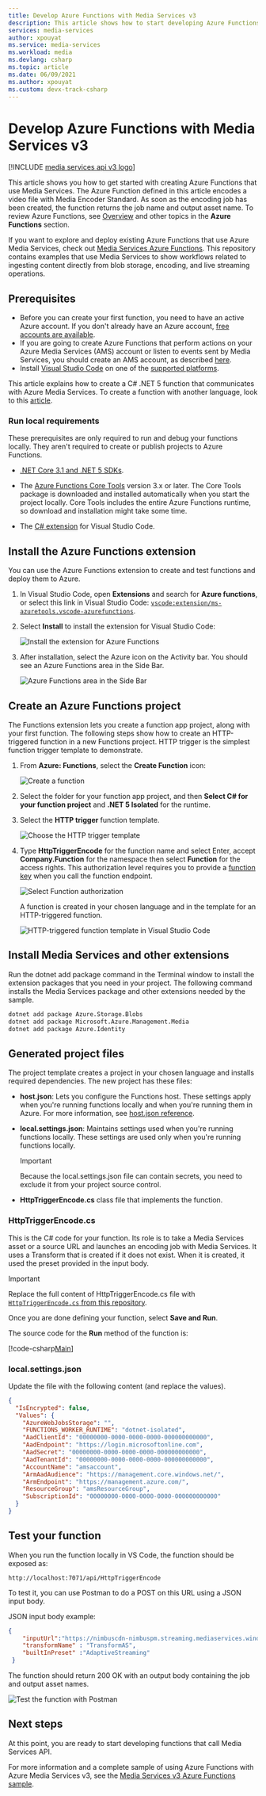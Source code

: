 ```yaml
---
title: Develop Azure Functions with Media Services v3
description: This article shows how to start developing Azure Functions with Media Services v3 using Visual Studio Code.
services: media-services
author: xpouyat
ms.service: media-services
ms.workload: media
ms.devlang: csharp
ms.topic: article
ms.date: 06/09/2021
ms.author: xpouyat
ms.custom: devx-track-csharp
---
```


# Develop Azure Functions with Media Services v3

[!INCLUDE [media services api v3 logo](./includes/v3-hr.md)]

This article shows you how to get started with creating Azure Functions that use Media Services. The Azure Function defined in this article encodes a video file with Media Encoder Standard. As soon as the encoding job has been created, the function returns the job name and output asset name. To review Azure Functions, see [Overview](https://docs.microsoft.com/azure-functions/functions-overview.md) and other topics in the **Azure Functions** section.

If you want to explore and deploy existing Azure Functions that use Azure Media Services, check out [Media Services Azure Functions](https://github.com/Azure-Samples/media-services-v3-dotnet-core-functions-integration). This repository contains examples that use Media Services to show workflows related to ingesting content directly from blob storage, encoding, and live streaming operations.

## Prerequisites

- Before you can create your first function, you need to have an active Azure account. If you don't already have an Azure account, [free accounts are available](https://azure.microsoft.com/free/).
- If you are going to create Azure Functions that perform actions on your Azure Media Services (AMS) account or listen to events sent by Media Services, you should create an AMS account, as described [here](account-create-how-to.md).
- Install [Visual Studio Code](https://code.visualstudio.com/) on one of the [supported platforms](https://code.visualstudio.com/docs/supporting/requirements#_platforms).

This article explains how to create a C# .NET 5 function that communicates with Azure Media Services. To create a function with another language, look to this [article](https://docs.microsoft.com/azure-functions/functions-develop-vs-code.md).

### Run local requirements

These prerequisites are only required to run and debug your functions locally. They aren't required to create or publish projects to Azure Functions.

- [.NET Core 3.1 and .NET 5 SDKs](https://dotnet.microsoft.com/download/dotnet).

- The [Azure Functions Core Tools](https://docs.microsoft.com/azure-functions/functions-run-local.md#install-the-azure-functions-core-tools) version 3.x or later. The Core Tools package is downloaded and installed automatically when you start the project locally. Core Tools includes the entire Azure Functions runtime, so download and installation might take some time.

- The [C# extension](https://marketplace.visualstudio.com/items?itemName=ms-dotnettools.csharp) for Visual Studio Code.

## Install the Azure Functions extension

You can use the Azure Functions extension to create and test functions and deploy them to Azure.

1. In Visual Studio Code, open **Extensions** and search for **Azure functions**, or select this link in Visual Studio Code: [`vscode:extension/ms-azuretools.vscode-azurefunctions`](vscode:extension/ms-azuretools.vscode-azurefunctions).

1. Select **Install** to install the extension for Visual Studio Code:

    ![Install the extension for Azure Functions](./Media/integrate-azure-functions-dotnet-how-to/vscode-install-extension.png)

1. After installation, select the Azure icon on the Activity bar. You should see an Azure Functions area in the Side Bar.

    ![Azure Functions area in the Side Bar](./Media/integrate-azure-functions-dotnet-how-to/azure-functions-window-vscode.png)

## Create an Azure Functions project

The Functions extension lets you create a function app project, along with your first function. The following steps show how to create an HTTP-triggered function in a new Functions project. HTTP trigger is the simplest function trigger template to demonstrate.

1. From **Azure: Functions**, select the **Create Function** icon:

    ![Create a function](./Media/integrate-azure-functions-dotnet-how-to/create-function.png)

1. Select the folder for your function app project, and then **Select C# for your function project** and **.NET 5 Isolated** for the runtime.

1. Select the **HTTP trigger** function template.

    ![Choose the HTTP trigger template](./Media/integrate-azure-functions-dotnet-how-to/create-function-choose-template.png)

1. Type **HttpTriggerEncode** for the function name and select Enter, accept **Company.Function** for the namespace then select **Function** for the access rights. This authorization level requires you to provide a [function key](https://docs.microsoft.com/azure-functions/functions-bindings-http-webhook-trigger.md#authorization-keys) when you call the function endpoint.

    ![Select Function authorization](./Media/integrate-azure-functions-dotnet-how-to/create-function-auth.png)

    A function is created in your chosen language and in the template for an HTTP-triggered function.

    ![HTTP-triggered function template in Visual Studio Code](./Media/integrate-azure-functions-dotnet-how-to/new-function-full.png)

## Install Media Services and other extensions

Run the dotnet add package command in the Terminal window to install the extension packages that you need in your project. The following command installs the Media Services package and other extensions needed by the sample.

```bash
dotnet add package Azure.Storage.Blobs
dotnet add package Microsoft.Azure.Management.Media
dotnet add package Azure.Identity
```

## Generated project files

The project template creates a project in your chosen language and installs required dependencies. The new project has these files:

* **host.json**: Lets you configure the Functions host. These settings apply when you're running functions locally and when you're running them in Azure. For more information, see [host.json reference](https://docs.microsoft.com/azure-functions/functions-host-json.md).

* **local.settings.json**: Maintains settings used when you're running functions locally. These settings are used only when you're running functions locally.

    >[!IMPORTANT]
    >Because the local.settings.json file can contain secrets, you need to exclude it from your project source control.

* **HttpTriggerEncode.cs** class file that implements the function.

### HttpTriggerEncode.cs

This is the C# code for your function. Its role is to take a Media Services asset or a source URL and launches an encoding job with Media Services. It uses a Transform that is created if it does not exist. When it is created, it used the preset provided in the input body. 

>[!IMPORTANT]
>Replace the full content of HttpTriggerEncode.cs file with [`HttpTriggerEncode.cs` from this repository](https://github.com/Azure-Samples/media-services-v3-dotnet-core-functions-integration/blob/main/Tutorial/HttpTriggerEncode.cs).

Once you are done defining your function, select **Save and Run**.

The source code for the **Run** method of the function is:

[!code-csharp[Main](~/../media-services-v3-dotnet-core-functions-integration/Tutorial/HttpTriggerEncode.cs#Run)]

### local.settings.json

Update the file with the following content (and replace the values).

```json
{
  "IsEncrypted": false,
  "Values": {
    "AzureWebJobsStorage": "",
    "FUNCTIONS_WORKER_RUNTIME": "dotnet-isolated",
    "AadClientId": "00000000-0000-0000-0000-000000000000",
    "AadEndpoint": "https://login.microsoftonline.com",
    "AadSecret": "00000000-0000-0000-0000-000000000000",
    "AadTenantId": "00000000-0000-0000-0000-000000000000",
    "AccountName": "amsaccount",
    "ArmAadAudience": "https://management.core.windows.net/",
    "ArmEndpoint": "https://management.azure.com/",
    "ResourceGroup": "amsResourceGroup",
    "SubscriptionId": "00000000-0000-0000-0000-000000000000"
  }
}
```

## Test your function

When you run the function locally in VS Code, the function should be exposed as: 

```url
http://localhost:7071/api/HttpTriggerEncode
```

To test it, you can use Postman to do a POST on this URL using a JSON input body.

JSON input body example:

```json
{
    "inputUrl":"https://nimbuscdn-nimbuspm.streaming.mediaservices.windows.net/2b533311-b215-4409-80af-529c3e853622/Ignite-short.mp4",
    "transformName" : "TransformAS",
    "builtInPreset" :"AdaptiveStreaming"
 }
```

The function should return 200 OK with an output body containing the job and output asset names.

![Test the function with Postman](./Media/integrate-azure-functions-dotnet-how-to/postman.png)

## Next steps

At this point, you are ready to start developing functions that call Media Services API.

For more information and a complete sample of using Azure Functions with Azure Media Services v3, see the [Media Services v3 Azure Functions sample](https://github.com/Azure-Samples/media-services-v3-dotnet-core-functions-integration/tree/main/Functions).
